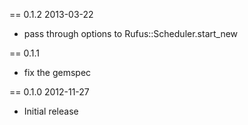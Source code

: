 == 0.1.2 2013-03-22

* pass through options to Rufus::Scheduler.start_new

== 0.1.1

* fix the gemspec

== 0.1.0 2012-11-27

* Initial release
